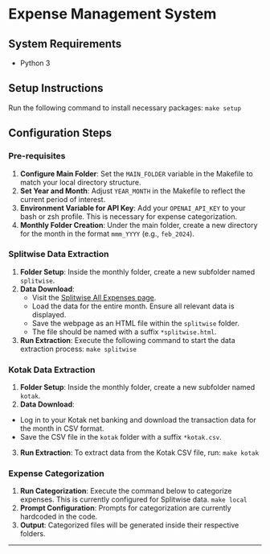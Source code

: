 # Expense Management System

## System Requirements
- Python 3

## Setup Instructions
Run the following command to install necessary packages:
    `make setup`


## Configuration Steps

### Pre-requisites
1. **Configure Main Folder**: Set the `MAIN_FOLDER` variable in the Makefile to match your local directory structure.
2. **Set Year and Month**: Adjust `YEAR_MONTH` in the Makefile to reflect the current period of interest.
3. **Environment Variable for API Key**: Add your `OPENAI_API_KEY` to your bash or zsh profile. This is necessary for expense categorization.
4. **Monthly Folder Creation**: Under the main folder, create a new directory for the month in the format `mmm_YYYY` (e.g., `feb_2024`).

### Splitwise Data Extraction
1. **Folder Setup**: Inside the monthly folder, create a new subfolder named `splitwise`.
2. **Data Download**:
    - Visit the [Splitwise All Expenses page](https://secure.splitwise.com/#/all).
    - Load the data for the entire month. Ensure all relevant data is displayed.
    - Save the webpage as an HTML file within the `splitwise` folder.
    - The file should be named with a suffix `*splitwise.html`.
3. **Run Extraction**: Execute the following command to start the data extraction process:
    `make splitwise`


### Kotak Data Extraction
1. **Folder Setup**: Inside the monthly folder, create a new subfolder named `kotak`.
2. **Data Download**:
 - Log in to your Kotak net banking and download the transaction data for the month in CSV format.
 - Save the CSV file in the `kotak` folder with a suffix `*kotak.csv`.
3. **Run Extraction**: To extract data from the Kotak CSV file, run:
    `make kotak`


### Expense Categorization
1. **Run Categorization**: Execute the command below to categorize expenses. This is currently configured for Splitwise data.
    `make local`
2. **Prompt Configuration**: Prompts for categorization are currently hardcoded in the code.
3. **Output**: Categorized files will be generated inside their respective folders.

---


<!-- Pending:
2. Kotak - Add filter based on YEAR_MONTH
3. Expense category and sub-category - finalise
4. Have global prompt and monthly prompt - Read from files - to use in chatgpt
5. Ignore invalid expenses using prompts.
6. Combine splitwise and bank transactions - for expense categorization -->



<!-- Expenses and sub-categories:
1. Travel
2. Food and groceries
3. Entertainment and lifestyle
    - Movie, trips
4. Basic needs
    - includes Rent, maintenance
    - Utility payments like groceries, food, mobile recharge, wifi, electricity
    - 
5. Shopping

Sub Category - Category
1. Food - Basic needs
2. Groceries - Basic needs
3. Rent - Basic needs
4. Utility payments - Basic needs
5. Petrol and toll - Travel
6. Shopping - Lifestyle
7. Entertainment - Lifestyle
8. Drinks - Party
9. Petty Expenses - Basic needs -->
